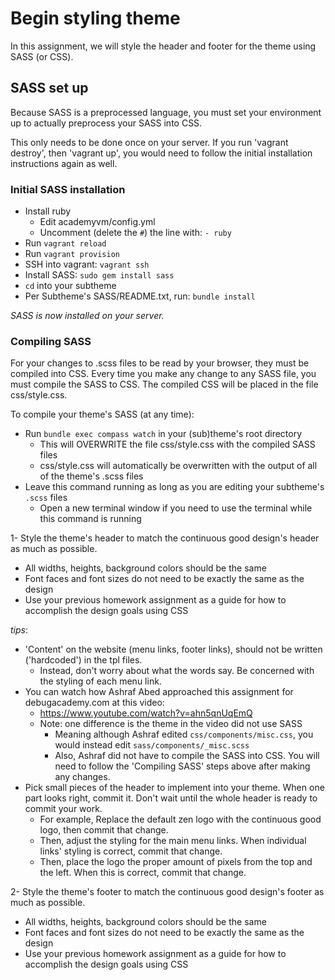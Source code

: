 # Begin styling theme
In this assignment, we will style the header and footer for the theme using SASS (or CSS).

## SASS set up
Because SASS is a preprocessed language, you must set your environment up to actually preprocess your SASS into CSS.  

This only needs to be done once on your server. If you run 'vagrant destroy', then 'vagrant up', you would need to follow the initial installation instructions again as well.  

### Initial SASS installation
- Install ruby
  - Edit academyvm/config.yml
  - Uncomment (delete the ```#```) the line with: ```- ruby```
- Run ```vagrant reload```
- Run ```vagrant provision```
- SSH into vagrant: ```vagrant ssh```
- Install SASS: ```sudo gem install sass```
- ```cd``` into your subtheme
- Per Subtheme's SASS/README.txt, run: ```bundle install```

*SASS is now installed on your server.*

### Compiling SASS
For your changes to .scss files to be read by your browser, they must be compiled into CSS. Every time you make any change to any SASS file, you must compile the SASS to CSS. The compiled CSS will be placed in the file css/style.css.  

To compile your theme's SASS (at any time):  
- Run ```bundle exec compass watch``` in your (sub)theme's root directory
  - This will OVERWRITE the file css/style.css with the compiled SASS files
  - css/style.css will automatically be overwritten with the output of all of the theme's .scss files
- Leave this command running as long as you are editing your subtheme's ```.scss``` files
  - Open a new terminal window if you need to use the terminal while this command is running

1- Style the theme's header to match the continuous good design's header as much as possible.
  - All widths, heights, background colors should be the same
  - Font faces and font sizes do not need to be exactly the same as the design
  - Use your previous homework assignment as a guide for how to accomplish the design goals using CSS

*tips*:
- 'Content' on the website (menu links, footer links), should not be written ('hardcoded') in the tpl files.
  - Instead, don't worry about what the words say. Be concerned with the styling of each menu link.
- You can watch how Ashraf Abed approached this assignment for debugacademy.com at this video:
  - https://www.youtube.com/watch?v=ahn5qnUqEmQ
  - Note: one difference is the theme in the video did not use SASS
    - Meaning although Ashraf edited ```css/components/misc.css```, you would instead edit ```sass/components/_misc.scss```
     - Also, Ashraf did not have to compile the SASS into CSS. You will need to follow the 'Compiling SASS' steps above after making any changes.  
- Pick small pieces of the header to implement into your theme. When one part looks right, commit it. Don't wait until the whole header is ready to commit your work.
  - For example, Replace the default zen logo with the continuous good logo, then commit that change.
  - Then, adjust the styling for the main menu links. When individual links' styling is correct, commit that change.
  - Then, place the logo the proper amount of pixels from the top and the left. When this is correct, commit that change.

2- Style the theme's footer to match the continuous good design's footer as much as possible.
  - All widths, heights, background colors should be the same
  - Font faces and font sizes do not need to be exactly the same as the design
  - Use your previous homework assignment as a guide for how to accomplish the design goals using CSS
